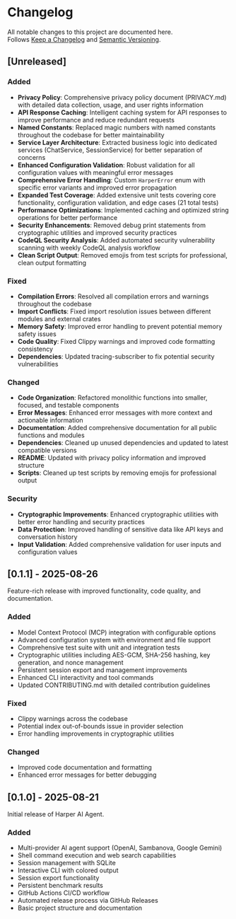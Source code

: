 # Changelog

All notable changes to this project are documented here.  
Follows [Keep a Changelog](https://keepachangelog.com/en/1.0.0/) and [Semantic Versioning](https://semver.org/spec/v2.0.0.html).

## [Unreleased]

### Added
- **Privacy Policy**: Comprehensive privacy policy document (PRIVACY.md) with detailed data collection, usage, and user rights information
- **API Response Caching**: Intelligent caching system for API responses to improve performance and reduce redundant requests
- **Named Constants**: Replaced magic numbers with named constants throughout the codebase for better maintainability
- **Service Layer Architecture**: Extracted business logic into dedicated services (ChatService, SessionService) for better separation of concerns
- **Enhanced Configuration Validation**: Robust validation for all configuration values with meaningful error messages
- **Comprehensive Error Handling**: Custom `HarperError` enum with specific error variants and improved error propagation
- **Expanded Test Coverage**: Added extensive unit tests covering core functionality, configuration validation, and edge cases (21 total tests)
- **Performance Optimizations**: Implemented caching and optimized string operations for better performance
- **Security Enhancements**: Removed debug print statements from cryptographic utilities and improved security practices
- **CodeQL Security Analysis**: Added automated security vulnerability scanning with weekly CodeQL analysis workflow
- **Clean Script Output**: Removed emojis from test scripts for professional, clean output formatting

### Fixed
- **Compilation Errors**: Resolved all compilation errors and warnings throughout the codebase
- **Import Conflicts**: Fixed import resolution issues between different modules and external crates
- **Memory Safety**: Improved error handling to prevent potential memory safety issues
- **Code Quality**: Fixed Clippy warnings and improved code formatting consistency
- **Dependencies**: Updated tracing-subscriber to fix potential security vulnerabilities

### Changed
- **Code Organization**: Refactored monolithic functions into smaller, focused, and testable components
- **Error Messages**: Enhanced error messages with more context and actionable information
- **Documentation**: Added comprehensive documentation for all public functions and modules
- **Dependencies**: Cleaned up unused dependencies and updated to latest compatible versions
- **README**: Updated with privacy policy information and improved structure
- **Scripts**: Cleaned up test scripts by removing emojis for professional output

### Security
- **Cryptographic Improvements**: Enhanced cryptographic utilities with better error handling and security practices
- **Data Protection**: Improved handling of sensitive data like API keys and conversation history
- **Input Validation**: Added comprehensive validation for user inputs and configuration values

## [0.1.1] - 2025-08-26
Feature-rich release with improved functionality, code quality, and documentation.

### Added
- Model Context Protocol (MCP) integration with configurable options
- Advanced configuration system with environment and file support
- Comprehensive test suite with unit and integration tests
- Cryptographic utilities including AES-GCM, SHA-256 hashing, key generation, and nonce management
- Persistent session export and management improvements
- Enhanced CLI interactivity and tool commands
- Updated CONTRIBUTING.md with detailed contribution guidelines

### Fixed
- Clippy warnings across the codebase
- Potential index out-of-bounds issue in provider selection
- Error handling improvements in cryptographic utilities

### Changed
- Improved code documentation and formatting
- Enhanced error messages for better debugging

## [0.1.0] - 2025-08-21
Initial release of Harper AI Agent.

### Added
- Multi-provider AI agent support (OpenAI, Sambanova, Google Gemini)
- Shell command execution and web search capabilities
- Session management with SQLite
- Interactive CLI with colored output
- Session export functionality
- Persistent benchmark results
- GitHub Actions CI/CD workflow
- Automated release process via GitHub Releases
- Basic project structure and documentation
